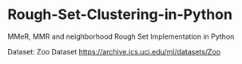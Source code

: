 # Rough-Set-Clustering-in-Python
MMeR, MMR and neighborhood Rough Set Implementation in Python

Dataset: Zoo Dataset
https://archive.ics.uci.edu/ml/datasets/Zoo
